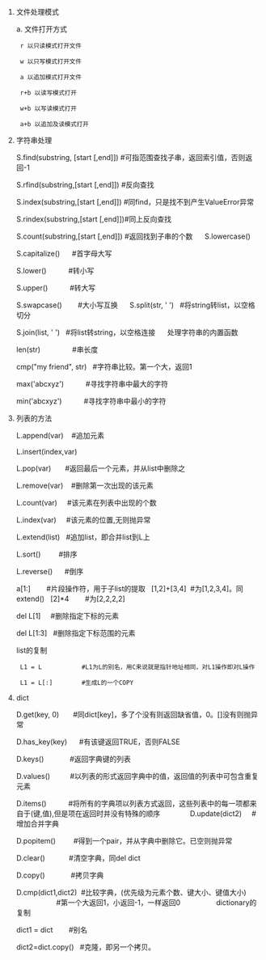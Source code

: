 1. 文件处理模式
	
	a. 文件打开方式 
		
		r 以只读模式打开文件
		
		w 以只写模式打开文件
		
		a 以追加模式打开文件
		
		r+b 以读写模式打开
		
		w+b 以写读模式打开
		
		a+b 以追加及读模式打开
		
		
2. 字符串处理
	
	S.find(substring, [start [,end]]) #可指范围查找子串，返回索引值，否则返回-1  
	
	S.rfind(substring,[start [,end]]) #反向查找  
	
	S.index(substring,[start [,end]]) #同find，只是找不到产生ValueError异常  
	
	S.rindex(substring,[start [,end]])#同上反向查找  
	
	S.count(substring,[start [,end]]) #返回找到子串的个数  
	  
	S.lowercase()  
	
	S.capitalize()      #首字母大写  
	
	S.lower()           #转小写  
	
	S.upper()           #转大写  
	
	S.swapcase()        #大小写互换  
	  
	S.split(str, ' ')   #将string转list，以空格切分  
	
	S.join(list, ' ')   #将list转string，以空格连接  
	  
	处理字符串的内置函数  
	
	len(str)                #串长度  
	
	cmp("my friend", str)   #字符串比较。第一个大，返回1  
	
	max('abcxyz')           #寻找字符串中最大的字符  
	
	min('abcxyz')           #寻找字符串中最小的字符  

3. 列表的方法
	
	L.append(var)  	 #追加元素  
	
	L.insert(index,var)  
	
	L.pop(var)      	#返回最后一个元素，并从list中删除之  
	
	L.remove(var)   	#删除第一次出现的该元素  
	
	L.count(var)    	#该元素在列表中出现的个数  
	
	L.index(var)   	 #该元素的位置,无则抛异常   
	
	L.extend(list)  	#追加list，即合并list到L上  
	
	L.sort()       	 #排序  
	
	L.reverse()     	#倒序  
	
	a[1:]       		#片段操作符，用于子list的提取  
		[1,2]+[3,4] 	#为[1,2,3,4]。同extend()  
		[2]*4       		#为[2,2,2,2]  
	
	del L[1]   		 #删除指定下标的元素  
	
	del L[1:3]  	#删除指定下标范围的元素  
	
	list的复制  
	
		L1 = L     		 #L1为L的别名，用C来说就是指针地址相同，对L1操作即对L操作
	
		L1 = L[:]  		 #生成L的一个COPY 
		
4. dict
	
	D.get(key, 0)       #同dict[key]，多了个没有则返回缺省值，0。[]没有则抛异常  
	
	D.has_key(key)      #有该键返回TRUE，否则FALSE  
	
	D.keys()           	 #返回字典键的列表  
	
	D.values()          #以列表的形式返回字典中的值，返回值的列表中可包含重复元素  
	
	D.items()           #将所有的字典项以列表方式返回，这些列表中的每一项都来自于(键,值),但是项在返回时并没有特殊的顺序           
	  
	D.update(dict2)     #增加合并字典  
	
	D.popitem()         #得到一个pair，并从字典中删除它。已空则抛异常  
	
	D.clear()          	 #清空字典，同del dict  
	
	D.copy()           	 #拷贝字典  
	
	D.cmp(dict1,dict2)  #比较字典，(优先级为元素个数、键大小、键值大小)  
	                    #第一个大返回1，小返回-1，一样返回0  
	              
	dictionary的复制  
	
	dict1 = dict        #别名  	
	
	dict2=dict.copy()   #克隆，即另一个拷贝。
	
		